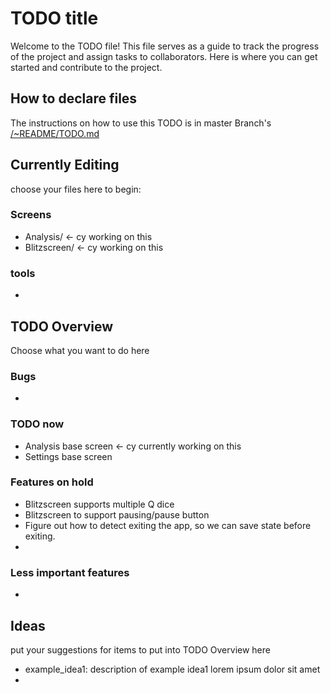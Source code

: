# TODO title
Welcome to the TODO file! This file serves as a guide to track the progress of the project and assign tasks to collaborators.
Here is where you can get started and contribute to the project.

## How to declare files
The instructions on how to use this TODO is in master Branch's [/~README/TODO.md](https://github.com/brofegroy/WordBlitz/blob/master/~README/TODO.md)

## Currently Editing
choose your files here to begin:
### Screens
- Analysis/ <- cy working on this
- Blitzscreen/ <- cy working on this
### tools
- 



## TODO Overview
Choose what you want to do here

### Bugs
-

### TODO now
- Analysis base screen <- cy currently working on this
- Settings base screen

### Features on hold 
- Blitzscreen supports multiple Q dice
- Blitzscreen to support pausing/pause button
- Figure out how to detect exiting the app, so we can save state before exiting.
- 

### Less important features
- 



## Ideas
put your suggestions for items to put into TODO Overview here

- example_idea1: description of example idea1 lorem ipsum dolor sit amet
-

